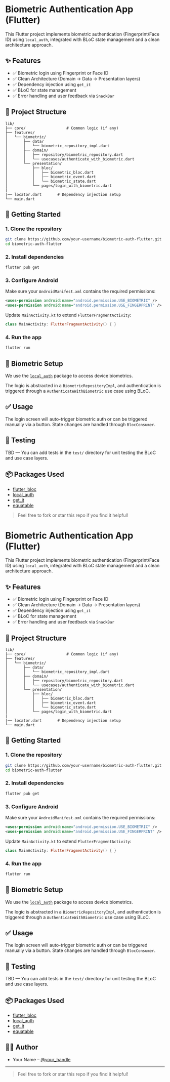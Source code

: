 # Biometric Authentication App (Flutter)

This Flutter project implements biometric authentication (Fingerprint/Face ID) using `local_auth`, integrated with BLoC state management and a clean architecture approach.

## ✨ Features

- ✅ Biometric login using Fingerprint or Face ID
- ✅ Clean Architecture (Domain → Data → Presentation layers)
- ✅ Dependency injection using `get_it`
- ✅ BLoC for state management
- ✅ Error handling and user feedback via `SnackBar`

## 📁 Project Structure

```
lib/
├── core/                  # Common logic (if any)
├── features/
│   └── biometric/
│       ├── data/
│       │   └── biometric_repository_impl.dart
│       ├── domain/
│       │   ├── repository/biometric_repository.dart
│       │   └── usecases/authenticate_with_biometric.dart
│       └── presentation/
│           ├── bloc/
│           │   ├── biometric_bloc.dart
│           │   ├── biometric_event.dart
│           │   └── biometric_state.dart
│           └── pages/login_with_biometric.dart
|
|── locator.dart       # Dependency injection setup
└── main.dart
```

## 🚀 Getting Started

### 1. Clone the repository
```bash
git clone https://github.com/your-username/biometric-auth-flutter.git
cd biometric-auth-flutter
```

### 2. Install dependencies
```bash
flutter pub get
```

### 3. Configure Android

Make sure your `AndroidManifest.xml` contains the required permissions:
```xml
<uses-permission android:name="android.permission.USE_BIOMETRIC" />
<uses-permission android:name="android.permission.USE_FINGERPRINT" />
```

Update `MainActivity.kt` to extend `FlutterFragmentActivity`:
```kotlin
class MainActivity: FlutterFragmentActivity() { }
```

### 4. Run the app
```bash
flutter run
```

## 🔐 Biometric Setup

We use the [`local_auth`](https://pub.dev/packages/local_auth) package to access device biometrics.

The logic is abstracted in a `BiometricRepositoryImpl`, and authentication is triggered through a `AuthenticateWithBiometric` use case using BLoC.

## ✅ Usage

The login screen will auto-trigger biometric auth or can be triggered manually via a button. State changes are handled through `BlocConsumer`.

## 🧪 Testing

TBD — You can add tests in the `test/` directory for unit testing the BLoC and use case layers.

## 📦 Packages Used

- [flutter_bloc](https://pub.dev/packages/flutter_bloc)
- [local_auth](https://pub.dev/packages/local_auth)
- [get_it](https://pub.dev/packages/get_it)
- [equatable](https://pub.dev/packages/equatable)


> Feel free to fork or star this repo if you find it helpful!
# Biometric Authentication App (Flutter)

This Flutter project implements biometric authentication (Fingerprint/Face ID) using `local_auth`, integrated with BLoC state management and a clean architecture approach.

## ✨ Features

- ✅ Biometric login using Fingerprint or Face ID
- ✅ Clean Architecture (Domain → Data → Presentation layers)
- ✅ Dependency injection using `get_it`
- ✅ BLoC for state management
- ✅ Error handling and user feedback via `SnackBar`

## 📁 Project Structure

```
lib/
├── core/                  # Common logic (if any)
├── features/
│   └── biometric/
│       ├── data/
│       │   └── biometric_repository_impl.dart
│       ├── domain/
│       │   ├── repository/biometric_repository.dart
│       │   └── usecases/authenticate_with_biometric.dart
│       └── presentation/
│           ├── bloc/
│           │   ├── biometric_bloc.dart
│           │   ├── biometric_event.dart
│           │   └── biometric_state.dart
│           └── pages/login_with_biometric.dart
|
|── locator.dart       # Dependency injection setup
└── main.dart
```

## 🚀 Getting Started

### 1. Clone the repository
```bash
git clone https://github.com/your-username/biometric-auth-flutter.git
cd biometric-auth-flutter
```

### 2. Install dependencies
```bash
flutter pub get
```

### 3. Configure Android

Make sure your `AndroidManifest.xml` contains the required permissions:
```xml
<uses-permission android:name="android.permission.USE_BIOMETRIC" />
<uses-permission android:name="android.permission.USE_FINGERPRINT" />
```

Update `MainActivity.kt` to extend `FlutterFragmentActivity`:
```kotlin
class MainActivity: FlutterFragmentActivity() { }
```

### 4. Run the app
```bash
flutter run
```

## 🔐 Biometric Setup

We use the [`local_auth`](https://pub.dev/packages/local_auth) package to access device biometrics.

The logic is abstracted in a `BiometricRepositoryImpl`, and authentication is triggered through a `AuthenticateWithBiometric` use case using BLoC.

## ✅ Usage

The login screen will auto-trigger biometric auth or can be triggered manually via a button. State changes are handled through `BlocConsumer`.

## 🧪 Testing

TBD — You can add tests in the `test/` directory for unit testing the BLoC and use case layers.

## 📦 Packages Used

- [flutter_bloc](https://pub.dev/packages/flutter_bloc)
- [local_auth](https://pub.dev/packages/local_auth)
- [get_it](https://pub.dev/packages/get_it)
- [equatable](https://pub.dev/packages/equatable)

## 👨‍💻 Author

- Your Name – [@your_handle](https://github.com/your-username)

---

> Feel free to fork or star this repo if you find it helpful!
